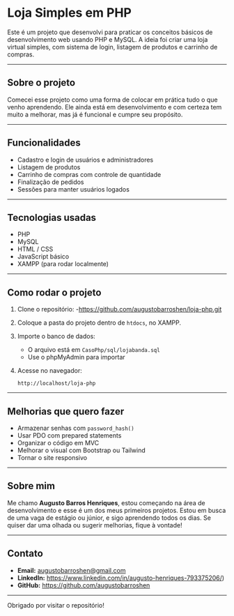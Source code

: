 # Loja Simples em PHP

Este é um projeto que desenvolvi para praticar os conceitos básicos de desenvolvimento web usando PHP e MySQL. A ideia foi criar uma loja virtual simples, com sistema de login, listagem de produtos e carrinho de compras.

---

## Sobre o projeto

Comecei esse projeto como uma forma de colocar em prática tudo o que venho aprendendo. Ele ainda está em desenvolvimento e com certeza tem muito a melhorar, mas já é funcional e cumpre seu propósito.

---

## Funcionalidades

- Cadastro e login de usuários e administradores
- Listagem de produtos
- Carrinho de compras com controle de quantidade
- Finalização de pedidos
- Sessões para manter usuários logados

---

## Tecnologias usadas

- PHP
- MySQL
- HTML / CSS
- JavaScript básico
- XAMPP (para rodar localmente)

---

## Como rodar o projeto

1. Clone o repositório:
    -https://github.com/augustobarroshen/loja-php.git

2. Coloque a pasta do projeto dentro de `htdocs`, no XAMPP.

3. Importe o banco de dados:
   - O arquivo está em `CasoPhp/sql/lojabanda.sql`
   - Use o phpMyAdmin para importar

4. Acesse no navegador:
   ```
   http://localhost/loja-php
   ```

---

## Melhorias que quero fazer

- Armazenar senhas com `password_hash()`  
- Usar PDO com prepared statements  
- Organizar o código em MVC  
- Melhorar o visual com Bootstrap ou Tailwind  
- Tornar o site responsivo

---

## Sobre mim

Me chamo **Augusto Barros Henriques**, estou começando na área de desenvolvimento e esse é um dos meus primeiros projetos. Estou em busca de uma vaga de estágio ou júnior, e sigo aprendendo todos os dias. Se quiser dar uma olhada ou sugerir melhorias, fique à vontade!

---

## Contato

- **Email:** augustobarroshen@gmail.com  
- **LinkedIn:** https://www.linkedin.com/in/augusto-henriques-793375206/) 
- **GitHub:** https://github.com/augustobarroshen

---

Obrigado por visitar o repositório!
